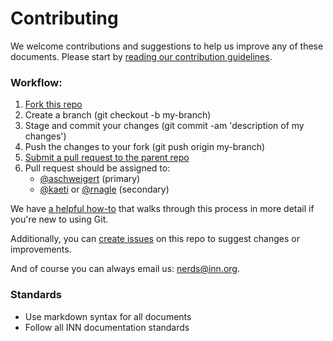 # Contributing

We welcome contributions and suggestions to help us improve any of these documents. Please start by [reading our contribution guidelines](/how-to-work-with-us/contributing.md).

### Workflow:

1.  [Fork this repo](https://help.github.com/articles/fork-a-repo)
2.  Create a branch (git checkout -b my-branch)
3.  Stage and commit your changes (git commit -am 'description of my changes')
4.  Push the changes to your fork (git push origin my-branch)
5.  [Submit a pull request to the parent repo](https://help.github.com/articles/creating-a-pull-request)
6.  Pull request should be assigned to:
    - [@aschweigert](http://github.com/aschweigert) (primary)
    - [@kaeti](http://github.com/kaeti) or [@rnagle](http://github.com/rnagle) (secondary)

We have [a helpful how-to](/how-to-work-with-us/via-github.md) that walks through this process in more detail if you're new to using Git.

Additionally, you can [create issues](https://github.com/INN/docs/issues) on this repo to suggest changes or improvements.

And of course you can always email us: [nerds@inn.org](mailto:nerds@inn.org).

### Standards

- Use markdown syntax for all documents
- Follow all INN documentation standards
